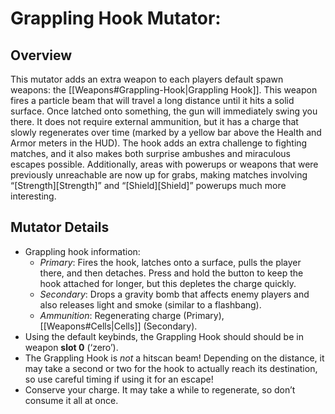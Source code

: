 Grappling Hook Mutator:
=======================

Overview
--------

This mutator adds an extra weapon to each players default spawn weapons: the [[Weapons\#Grappling-Hook|Grappling Hook]]. This weapon fires a particle beam that will travel a long distance until it hits a solid surface. Once latched onto something, the gun will immediately swing you there. It does not require external ammunition, but it has a charge that slowly regenerates over time (marked by a yellow bar above the Health and Armor meters in the HUD). The hook adds an extra challenge to fighting matches, and it also makes both surprise ambushes and miraculous escapes possible. Additionally, areas with powerups or weapons that were previously unreachable are now up for grabs, making matches involving “[Strength][Strength]” and “[Shield][Shield]” powerups much more interesting.

Mutator Details
---------------

-   Grappling hook information:
    -   *Primary*: Fires the hook, latches onto a surface, pulls the player there, and then detaches. Press and hold the <FIRE> button to keep the hook attached for longer, but this depletes the charge quickly.
    -   *Secondary*: Drops a gravity bomb that affects enemy players and also releases light and smoke (similar to a flashbang).
    -   *Ammunition*: Regenerating charge (Primary), [[Weapons\#Cells|Cells]] (Secondary).
-   Using the default keybinds, the Grappling Hook should should be in weapon **slot 0** (‘zero’).
-   The Grappling Hook is *not* a hitscan beam! Depending on the distance, it may take a second or two for the hook to actually reach its destination, so use careful timing if using it for an escape!
-   Conserve your charge. It may take a while to regenerate, so don’t consume it all at once.

